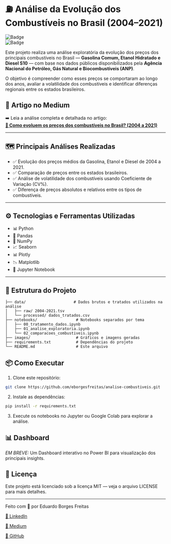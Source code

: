 # ⛽ Análise da Evolução dos Combustíveis no Brasil (2004–2021)

![Badge](https://img.shields.io/badge/Python-Data--Analysis-blue)  
![Badge](https://img.shields.io/badge/Status-Em%20Andamento-yellow)

Este projeto realiza uma análise exploratória da evolução dos preços dos principais combustíveis no Brasil — **Gasolina Comum, Etanol Hidratado e Diesel S10** — com base nos dados públicos disponibilizados pela **Agência Nacional do Petróleo, Gás Natural e Biocombustíveis (ANP)**.  

O objetivo é compreender como esses preços se comportaram ao longo dos anos, avaliar a volatilidade dos combustíveis e identificar diferenças regionais entre os estados brasileiros.

## 🔗 Artigo no Medium
➡️ Leia a análise completa e detalhada no artigo:  
[**📄 Como evoluem os preços dos combustíveis no Brasil? (2004 a 2021)**](https://medium.com/@eborgesfreitas/como-evoluem-os-pre%C3%A7os-dos-combust%C3%ADveis-no-brasil-uma-an%C3%A1lise-de-2004-a-2021-0cb4a55e933f)  

---

## 🗺️ **Principais Análises Realizadas**
- ✅ Evolução dos preços médios da Gasolina, Etanol e Diesel de 2004 a 2021.
- ✅ Comparação de preços entre os estados brasileiros.
- ✅ Análise de volatilidade dos combustíveis usando Coeficiente de Variação (CV%).
- ✅ Diferença de preços absolutos e relativos entre os tipos de combustíveis.

---

## ⚙️ **Tecnologias e Ferramentas Utilizadas**
- 📊 Python
- 🐼 Pandas
- 🧮 NumPy
- 📈 Seaborn
- 📊 Plotly
- 📉 Matplotlib
- 🧠 Jupyter Notebook

---

## 📂 **Estrutura do Projeto**
```plaintext
├── data/                     # Dados brutos e tratados utilizados na análise
│   ├── raw/ 2004-2021.tsv
│   └── processed/ dados_tratados.csv
├── notebooks/                 # Notebooks separados por tema
│   ├── 00_tratamento_dados.ipynb
│   ├── 01_analise_exploratoria.ipynb
│   └── 02_comparacoes_combustiveis.ipynb
├── images/                    # Gráficos e imagens geradas
├── requirements.txt           # Dependências do projeto
└── README.md                  # Este arquivo
```

## 📦 Como Executar

1. Clone este repositório:

```bash
git clone https://github.com/eborgesfreitas/analise-combustiveis.git
```

2. Instale as dependências:

```bash
pip install -r requirements.txt
```

3. Execute os notebooks no Jupyter ou Google Colab para explorar a análise.

## 📊 Dashboard

*EM BREVE:* Um Dashboard interativo no Power BI para visualização dos principais insights.

## 📝 Licença

Este projeto está licenciado sob a licença MIT — veja o arquivo LICENSE para mais detalhes.

---

Feito com 💙 por Eduardo Borges Freitas

[🔗 LinkedIn](https://www.linkedin.com/in/eborgesfreitas/)

[🔗 Medium](https://medium.com/@eborgesfreitas)

[🔗 GitHub](https://github.com/eborgesfreitas)
